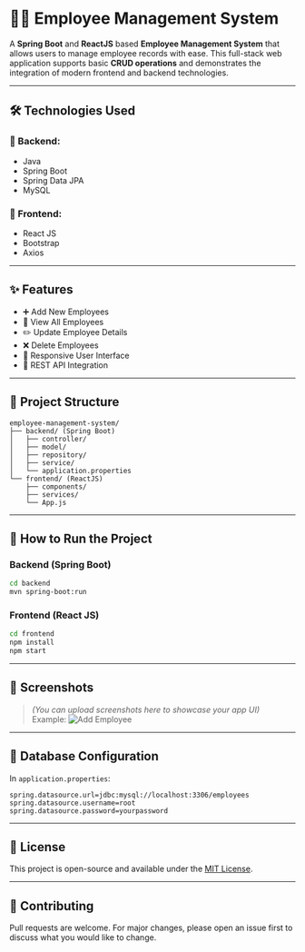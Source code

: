 # 🧑‍💼 Employee Management System

A **Spring Boot** and **ReactJS** based **Employee Management System** that allows users to manage employee records with ease. This full-stack web application supports basic **CRUD operations** and demonstrates the integration of modern frontend and backend technologies.

---

## 🛠️ Technologies Used

### 🔧 Backend:
- Java
- Spring Boot
- Spring Data JPA
- MySQL

### 🎨 Frontend:
- React JS
- Bootstrap
- Axios

---

## ✨ Features

- ➕ Add New Employees  
- 📄 View All Employees  
- ✏️ Update Employee Details  
- ❌ Delete Employees  
- 📱 Responsive User Interface  
- 🔗 REST API Integration  

---

## 📐 Project Structure

```
employee-management-system/
├── backend/ (Spring Boot)
│   ├── controller/
│   ├── model/
│   ├── repository/
│   ├── service/
│   └── application.properties
└── frontend/ (ReactJS)
    ├── components/
    ├── services/
    └── App.js
```

---

## 🚀 How to Run the Project

### Backend (Spring Boot)
```bash
cd backend
mvn spring-boot:run
```

### Frontend (React JS)
```bash
cd frontend
npm install
npm start
```

---

## 📸 Screenshots

> *(You can upload screenshots here to showcase your app UI)*  
> Example:
> ![Add Employee](screenshots/add-employee.png)

---

## 📂 Database Configuration

In `application.properties`:

```
spring.datasource.url=jdbc:mysql://localhost:3306/employees
spring.datasource.username=root
spring.datasource.password=yourpassword
```

---

## 📄 License

This project is open-source and available under the [MIT License](LICENSE).

---

## 🤝 Contributing

Pull requests are welcome. For major changes, please open an issue first to discuss what you would like to change.